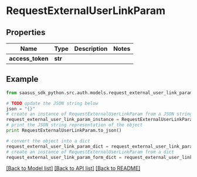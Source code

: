 # RequestExternalUserLinkParam


## Properties

Name | Type | Description | Notes
------------ | ------------- | ------------- | -------------
**access_token** | **str** |  | 

## Example

```python
from saasus_sdk_python.src.auth.models.request_external_user_link_param import RequestExternalUserLinkParam

# TODO update the JSON string below
json = "{}"
# create an instance of RequestExternalUserLinkParam from a JSON string
request_external_user_link_param_instance = RequestExternalUserLinkParam.from_json(json)
# print the JSON string representation of the object
print RequestExternalUserLinkParam.to_json()

# convert the object into a dict
request_external_user_link_param_dict = request_external_user_link_param_instance.to_dict()
# create an instance of RequestExternalUserLinkParam from a dict
request_external_user_link_param_form_dict = request_external_user_link_param.from_dict(request_external_user_link_param_dict)
```
[[Back to Model list]](../README.md#documentation-for-models) [[Back to API list]](../README.md#documentation-for-api-endpoints) [[Back to README]](../README.md)


